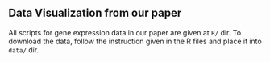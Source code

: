 Data Visualization from our paper
---------------------------------

All scripts for gene expression data in our paper are given at `R/` dir. To
download the data, follow the instruction given in the R files and place it into
`data/` dir.
